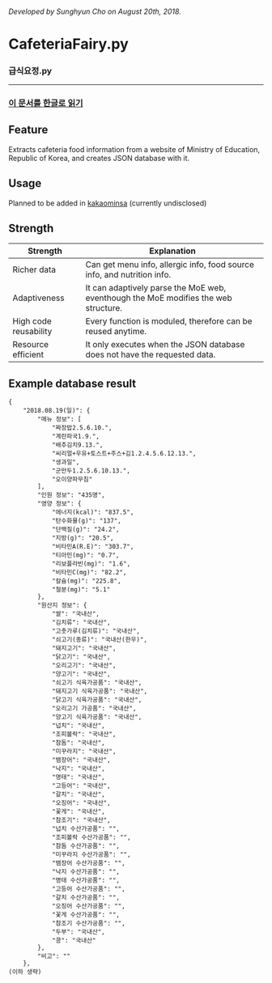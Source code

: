 ###### Developed by Sunghyun Cho on August 20th, 2018.
# CafeteriaFairy.py
### 급식요정.py
-----
### [이 문서를 한글로 읽기](README.md)

## Feature
Extracts cafeteria food information from a website of Ministry of Education, Republic of Korea, and creates JSON database with it.

## Usage
Planned to be added in [kakaominsa](https://github.com/anaclumos/kakaominsa) (currently undisclosed)

## Strength
|Strength|Explanation|
|---|---|
|Richer data|Can get menu info, allergic info, food source info, and nutrition info.|
|Adaptiveness|It can adaptively parse the MoE web, eventhough the MoE modifies the web structure.|
|High code reusability|Every function is moduled, therefore can be reused anytime.|
|Resource efficient|It only executes when the JSON database does not have the requested data.|


## Example database result

```
{
    "2018.08.19(일)": {
        "메뉴 정보": [
            "짜장밥2.5.6.10.",
            "계란파국1.9.",
            "배추김치9.13.",
            "씨리얼+우유+토스트+주스+김1.2.4.5.6.12.13.",
            "생과일",
            "군만두1.2.5.6.10.13.",
            "오이양파무침"
        ],
        "인원 정보": "435명",
        "영양 정보": {
            "에너지(kcal)": "837.5",
            "탄수화물(g)": "137",
            "단백질(g)": "24.2",
            "지방(g)": "20.5",
            "비타민A(R.E)": "303.7",
            "티아민(mg)": "0.7",
            "리보플라빈(mg)": "1.6",
            "비타민C(mg)": "82.2",
            "칼슘(mg)": "225.8",
            "철분(mg)": "5.1"
        },
        "원산지 정보": {
            "쌀": "국내산",
            "김치류": "국내산",
            "고춧가루(김치류)": "국내산",
            "쇠고기(종류)": "국내산(한우)",
            "돼지고기": "국내산",
            "닭고기": "국내산",
            "오리고기": "국내산",
            "양고기": "국내산",
            "쇠고기 식육가공품": "국내산",
            "돼지고기 식육가공품": "국내산",
            "닭고기 식육가공품": "국내산",
            "오리고기 가공품": "국내산",
            "양고기 식육가공품": "국내산",
            "넙치": "국내산",
            "조피볼락": "국내산",
            "참돔": "국내산",
            "미꾸라지": "국내산",
            "뱀장어": "국내산",
            "낙지": "국내산",
            "명태": "국내산",
            "고등어": "국내산",
            "갈치": "국내산",
            "오징어": "국내산",
            "꽃게": "국내산",
            "참조기": "국내산",
            "넙치 수산가공품": "",
            "조피볼락 수산가공품": "",
            "참돔 수산가공품": "",
            "미꾸라지 수산가공품": "",
            "뱀장어 수산가공품": "",
            "낙지 수산가공품": "",
            "명태 수산가공품": "",
            "고등어 수산가공품": "",
            "갈치 수산가공품": "",
            "오징어 수산가공품": "",
            "꽃게 수산가공품": "",
            "참조기 수산가공품": "",
            "두부": "국내산",
            "콩": "국내산"
        },
        "비고": ""
    },
(이하 생략)
```
